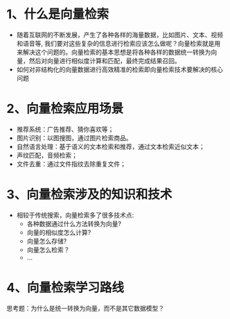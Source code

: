 # 1、什么是向量检索
* 随着互联网的不断发展，产生了各种各样的海量数据，比如图片、文本、视频和语音等, 我们要对这些复杂的信息进行检索应该怎么做呢？向量检索就是用来解决这个问题的。向量检索的基本思想是将各种各样的数据统一转换为向量，然后对向量进行相似度计算和匹配，最终完成结果召回。
* 如何对非结构化的向量数据进行高效精准的检索即向量检索技术要解决的核心问题

# 2、向量检索应用场景
* 推荐系统：广告推荐、猜你喜欢等；
* 图片识别：以图搜图，通过图片检索商品。
* 自然语言处理：基于语义的文本检索和推荐，通过文本检索近似文本；
* 声纹匹配，音频检索；
* 文件去重：通过文件指纹去除重复文件；

# 3、向量检索涉及的知识和技术
* 相较于传统搜索，向量检索多了很多技术点:
    * 各种数据通过什么方法转换为向量?  
    * 向量的相似度怎么计算?
    * 向量怎么存储?
    * 向量怎么检索？
    * ...

# 4、向量检索学习路线

思考题：为什么是统一转换为向量，而不是其它数据模型？
